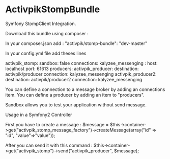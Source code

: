 ActivpikStompBundle
====================

Symfony StompClient Integration.


Download this bundle using composer :

In your composer.json add :
"activpik/stomp-bundle": "dev-master" 

In your config.yml file add theses lines 

activpik_stomp:
  sandbox: false
  connections:
    kalyzee_messenging :
      host: localhost
      port: 61613
  producers:
      activpik_producer: 
        destination: activpik/producer
        connection: kalyzee_messenging
      activpik_producer2: 
        destination: activpik/producer2
        connection: kalyzee_messenging

You can define a connection to a message broker by adding an connections item.
You can define a producer by adding an item to "producers". 

Sandbox allows you to test your application without send message.

Usage in a Symfony2 Controller

First you have to create a message :
 $message = $this->container->get("activpik_stomp_message_factory")->createMessage(array("id" => "id", "value"=>"value"));

After you can send it with this command :
 $this->container->get("activpik_stomp")->send("activpik_producer", $message);

